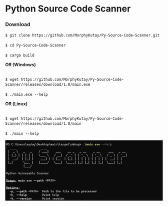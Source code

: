 # Python Source Code Scanner

### Download

```
$ git clone https://github.com/MorphyKutay/Py-Source-Code-Scanner.git

$ cd Py-Source-Code-Scanner

$ cargo build

```

**OR (Windows)**
```

$ wget https://github.com/MorphyKutay/Py-Source-Code-Scanner/releases/download/1.0/main.exe

$ ./main.exe --help

```

**OR (Linux)**
```

$ wget https://github.com/MorphyKutay/Py-Source-Code-Scanner/releases/download/1.0/main

$ ./main --help

```

![alt text](https://github.com/MorphyKutay/Py-Source-Code-Scanner/blob/main/ss1.png)
